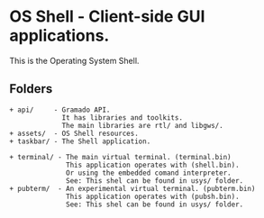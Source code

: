 # OS Shell - Client-side GUI applications. 

This is the Operating System Shell.

## Folders

```
+ api/     - Gramado API.
             It has libraries and toolkits.
             The main libraries are rtl/ and libgws/.
+ assets/  - OS Shell resources.
+ taskbar/ - The Shell application.
```

```
+ terminal/ - The main virtual terminal. (terminal.bin)
              This application operates with (shell.bin). 
              Or using the embedded comand interpreter.
              See: This shel can be found in usys/ folder.
+ pubterm/  - An experimental virtual terminal. (pubterm.bin)
              This application operates with (pubsh.bin). 
              See: This shel can be found in usys/ folder.
```

